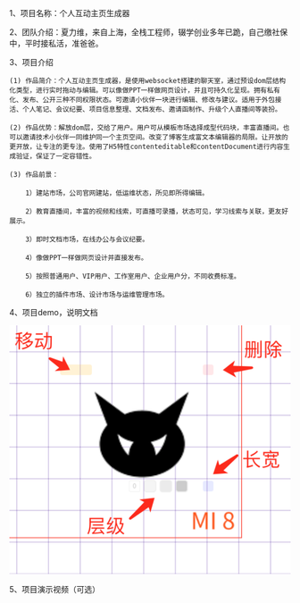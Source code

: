 1、项目名称：个人互动主页生成器

2、团队介绍：夏力维，来自上海，全栈工程师，辍学创业多年已跪，自己缴社保中，平时接私活，准爸爸。

3、项目介绍

    (1) 作品简介：个人互动主页生成器，是使用websocket搭建的聊天室，通过预设dom层结构化类型，进行实时拖动与编辑。可以像做PPT一样做网页设计，并且可持久化呈现。拥有私有化、发布、公开三种不同权限状态。可邀请小伙伴一块进行编辑、修改与建议。适用于外包接活、个人笔记、会议纪要、项目信息整理、文档发布、邀请函制作、升级个人直播间等装扮。

    (2) 作品优势：解放dom层，交给了用户。用户可从模板市场选择成型代码块，丰富直播间。也可以邀请技术小伙伴一同维护同一个主页空间。改变了博客生成富文本编辑器的局限。让开放的更开放，让专注的更专注。使用了H5特性contenteditable和contentDocument进行内容生成验证，保证了一定容错性。

    (3) 作品前景：

        1）建站市场，公司官网建站，低运维状态，所见即所得编辑。

        2）教育直播间，丰富的视频和线索，可直播可录播，状态可见，学习线索与关联，更友好展示。

        3）即时文档市场，在线办公与会议纪要。

        4）像做PPT一样做网页设计并直接发布。

        5）按照普通用户、VIP用户、工作室用户、企业用户分，不同收费标准。

        6）独立的插件市场、设计市场与运维管理市场。

4、项目demo，说明文档

![avatar](move.png)

5、项目演示视频（可选）